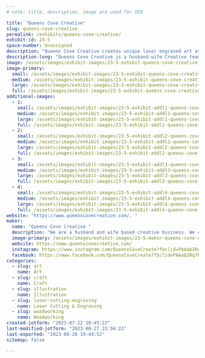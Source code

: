 ```yaml
---
# note: title, description, image are used for SEO

title: "Queens Cove Creative"
slug: queens-cove-creative
permalink: /exhibits/queens-cove-creative/
exhibit-id: 23-5
space-number: Unassigned
description: "Queens Cove Creative creates unique laser engraved art as well as fine art and illustration "
description-long: "Queens Cove Creative is a husband-wife Creative team. L. Jason is the artist. He creates designs and art ranging from unique wood-engraved imaginations to professional illustrations and fine art. He is officially licensed and published with Marvel,  Star Wars, Stranger Things, Halloween, and the Hannibal television franchises. Christy is the leading manager and business professional as well as art director. "
image: /assets/images/exhibit-images/23-5-exhibit-queens-cove-creative-jqueenprofilepic-large.jpg
image-primary: 
  small: /assets/images/exhibit-images/23-5-exhibit-queens-cove-creative-jqueenprofilepic-small.jpg
  medium: /assets/images/exhibit-images/23-5-exhibit-queens-cove-creative-jqueenprofilepic-medium.jpg
  large: /assets/images/exhibit-images/23-5-exhibit-queens-cove-creative-jqueenprofilepic-large.jpg
  full: /assets/images/exhibit-images/23-5-exhibit-queens-cove-creative-jqueenprofilepic-full.jpg
additional-images: 
  - 1:
    small: /assets/images/exhibit-images/23-5-exhibit-addl1-queens-cove-creative-fb-img-1690065632878-small.jpg
    medium: /assets/images/exhibit-images/23-5-exhibit-addl1-queens-cove-creative-fb-img-1690065632878-medium.jpg
    large: /assets/images/exhibit-images/23-5-exhibit-addl1-queens-cove-creative-fb-img-1690065632878-large.jpg
    full: /assets/images/exhibit-images/23-5-exhibit-addl1-queens-cove-creative-fb-img-1690065632878-full.jpg
  - 2:
    small: /assets/images/exhibit-images/23-5-exhibit-addl2-queens-cove-creative-fb-img-1690065638064-small.jpg
    medium: /assets/images/exhibit-images/23-5-exhibit-addl2-queens-cove-creative-fb-img-1690065638064-medium.jpg
    large: /assets/images/exhibit-images/23-5-exhibit-addl2-queens-cove-creative-fb-img-1690065638064-large.jpg
    full: /assets/images/exhibit-images/23-5-exhibit-addl2-queens-cove-creative-fb-img-1690065638064-full.jpg
  - 3:
    small: /assets/images/exhibit-images/23-5-exhibit-addl3-queens-cove-creative-fb-img-1690065641259-small.jpg
    medium: /assets/images/exhibit-images/23-5-exhibit-addl3-queens-cove-creative-fb-img-1690065641259-medium.jpg
    large: /assets/images/exhibit-images/23-5-exhibit-addl3-queens-cove-creative-fb-img-1690065641259-large.jpg
    full: /assets/images/exhibit-images/23-5-exhibit-addl3-queens-cove-creative-fb-img-1690065641259-full.jpg
  - 4:
    small: /assets/images/exhibit-images/23-5-exhibit-addl4-queens-cove-creative-fb-img-1690065644788-small.jpg
    medium: /assets/images/exhibit-images/23-5-exhibit-addl4-queens-cove-creative-fb-img-1690065644788-medium.jpg
    large: /assets/images/exhibit-images/23-5-exhibit-addl4-queens-cove-creative-fb-img-1690065644788-large.jpg
    full: /assets/images/exhibit-images/23-5-exhibit-addl4-queens-cove-creative-fb-img-1690065644788-full.jpg
website: "https://www.queenscovecreative.com/. "
maker: 
  name: "Queens Cove Creative "
  description: "We are a husband and wife based creative business. We create unique signs and laser engraved creations as well as officially licensed and published illustrations. "
  image-primary: /assets/images/exhibit-images/23-5-maker-queens-cove-creative-fb-img-1690064778057-medium.jpg
  website: https://www.queenscovecreative.com/
  instagram: https://www.instagram.com/QueensCoveCreate?fbclid=PAAab2Rq7PFTtaw3sJWNlijb_D6_FzRZhGeeFDCfadQcX6MzxHRlTGQ05irT4
  facebook: https://www.facebook.com/QueensCoveCreate?fbclid=PAAab2Rq7PFTtaw3sJWNlijb_D6_FzRZhGeeFDCfadQcX6MzxHRlTGQ05irT4
categories: 
  - slug: art
    name: Art
  - slug: craft
    name: Craft
  - slug: illustration
    name: Illustration
  - slug: laser-cutting-engraving
    name: Laser Cutting & Engraving
  - slug: woodworking
    name: Woodworking
created-jotform: "2023-07-22 18:45:22"
last-modified-jotform: "2023-08-27 22:56:21"
last-exported: "2023-08-28 19:44:52"
sitemap: false

---
```

